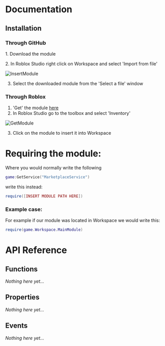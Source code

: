 <h1>Documentation</h1>

<meta name="viewport" content="width=device-width, initial-scale=1">
<link rel="stylesheet" href="https://www.w3schools.com/w3css/4/w3.css">
<body class="w3-container">

  <h2>Installation</h2>
  <h3>Through GitHub</h3>
<p>1. Download the module <a href="https://github.com/AbcreatorDev/BetterGamepassService/blob/main/MainModule.rbxm"></a></p>
  <p>2. In Roblox Studio right click on Workspace and select 'Import from file'</p>

![InsertModule](https://user-images.githubusercontent.com/86627085/125501504-52dce871-d3f2-4da2-9053-91c181d8b282.PNG)

3. Select the downloaded module from the 'Select a file' window

  <h3>Through Roblox</h3>

1. 'Get' the module [here](https://www.roblox.com/library/7085465779/BetterGamepassService)
2. In Roblox Studio go to the toolbox and select 'Inventory'

![GetModule](https://user-images.githubusercontent.com/86627085/125501459-292cdbd2-8b12-4c46-a7af-75539568e64f.PNG)

3. Click on the module to insert it into Workspace

# Requiring the module:

Where you would normally write the following
````Lua
game:GetService("MarketplaceService")
````
write this instead:
```Lua
require([INSERT MODULE PATH HERE])
```

### Example case:

For example if our module was located in Workspace we would write this:

```Lua
require(game.Workspace.MainModule)
```

# API Reference

## Functions

*Nothing here yet...*

## Properties

*Nothing here yet...*

## Events

*Nothing here yet...*
